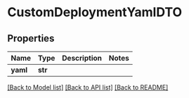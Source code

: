# CustomDeploymentYamlDTO

## Properties
Name | Type | Description | Notes
------------ | ------------- | ------------- | -------------
**yaml** | **str** |  | 

[[Back to Model list]](../README.md#documentation-for-models) [[Back to API list]](../README.md#documentation-for-api-endpoints) [[Back to README]](../README.md)

